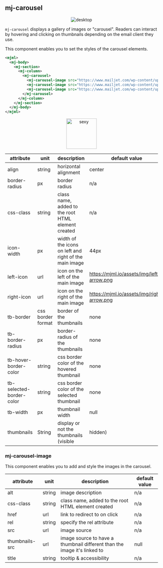 ## mj-carousel

<p style="text-align: center;" >
  <img src="https://i.imgur.com/wHqIzgd.gif" alt="desktop" />
</p>

`mj-carousel` displays a gallery of images or "carousel". Readers can interact by hovering and clicking on thumbnails depending on the email client they use.

This component enables you to set the styles of the carousel elements.

```xml
<mjml>
  <mj-body>
    <mj-section>
      <mj-column>
        <mj-carousel>
          <mj-carousel-image src="https://www.mailjet.com/wp-content/uploads/2016/11/ecommerce-guide.jpg" />
          <mj-carousel-image src="https://www.mailjet.com/wp-content/uploads/2016/09/3@1x.png" />
          <mj-carousel-image src="https://www.mailjet.com/wp-content/uploads/2016/09/1@1x.png" />
        </mj-carousel>
      </mj-column>
    </mj-section>
  </mj-body>
</mjml>
```

<p style="text-align: center;" >
  <a href="https://mjml.io/try-it-live/components/carousel">
    <img width="100px" src="https://mjml.io/assets/img/svg/TRYITLIVE.svg" alt="sexy" />
  </a>
</p>


attribute | unit | description | default value
----------|------|-------------|---------------
align | string | horizontal alignment | center
border-radius | px | border radius | n/a
css-class | string | class name, added to the root HTML element created | n/a
icon-width | px | width of the icons on left and right of the main image | 44px
left-icon | url | icon on the left of the main image | https://mjml.io/assets/img/left-arrow.png
right-icon | url | icon on the right of the main image | https://mjml.io/assets/img/right-arrow.png
tb-border | css border format | border of the thumbnails | none
tb-border-radius | px | border-radius of the thumbnails | none
tb-hover-border-color | string | css border color of the hovered thumbnail | none
tb-selected-border-color | string | css border color of the selected thumbnail | none
tb-width | px | thumbnail width | null
thumbnails | String | display or not the thumbnails (visible | hidden)

### mj-carousel-image

This component enables you to add and style the images in the carousel.

attribute | unit | description | default value
----------|------|-------------|---------------
alt | string | image description | n/a
css-class | string | class name, added to the root HTML element created | n/a
href | url | link to redirect to on click | n/a
rel | string | specify the rel attribute | n/a
src | url | image source | n/a
thumbnails-src | url | image source to have a thumbnail different than the image it's linked to | null
title | string | tooltip & accessibility | n/a

